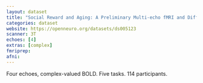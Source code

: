```yaml
---
layout: dataset
title: "Social Reward and Aging: A Preliminary Multi-echo fMRI and Diffusion Dataset"
categories: dataset
website: https://openneuro.org/datasets/ds005123
scanner: 3T
echoes: [4]
extras: [complex]
fmriprep:
afni:
---
```


Four echoes, complex-valued BOLD. Five tasks. 114 participants.
